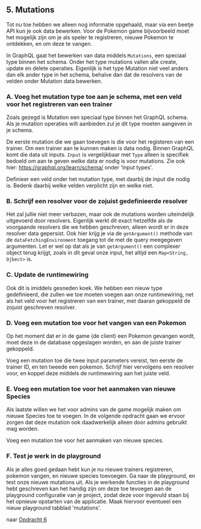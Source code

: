 ## 5. Mutations
Tot nu toe hebben we alleen nog informatie opgehaald, maar via een beetje API kun je ook data bewerken. Voor de Pokemon game bijvoorbeeld moet het mogelijk zijn om je als speler te registreren, nieuwe Pokemon te ontdekken, en om deze te vangen. 

In GraphQL gaat het bewerken van data middels `Mutations`, een speciaal type binnen het schema. Onder het type mutations vallen alle create, update en delete operaties. Eigenlijk is het type Mutation niet veel anders dan elk ander type in het schema, behalve dan dat de resolvers van de velden onder Mutation data bewerken.

### A. Voeg het mutation type toe aan je schema, met een veld voor het registreren van een trainer
Zoals gezegd is Mutation een speciaal type binnen het GraphQL schema. Als je mutation operaties wilt aanbieden zul je dit type moeten aangeven in je schema. 

De eerste mutation die we gaan toevegen is die voor het registeren van een trainer. Om een trainer aan te kunnen maken is data nodig. Binnen GraphQL komt die data uit inputs. `Input` is vergelijkbaar met `Type` alleen is specifiek bedoeld om aan te geven welke data er nodig is voor mutations. Zie ook hier: https://graphql.org/learn/schema/ onder 'Input types'.

Definieer een veld onder het mutation type, met daarbij de input die nodig is. Bedenk daarbij welke velden verplicht zijn en welke niet.

### B. Schrijf een resolver voor de zojuist gedefinieerde resolver
Het zal jullie niet meer verbazen, maar ook de mutations worden uiteindelijk uitgevoerd door resolvers. Eigenlijk werkt dit exact hetzelfde als de voorgaande resolvers die we hebben geschreven, alleen wordt er in deze resolver data gepersist. Ook hier krijg je via de `getArgument()` methode van de `dataFetchingEnvironment` toegang tot de met de query meegegeven argumenten. Let er wel op dat als je van `getArgument()` een complexer object terug krijgt, zoals in dit geval onze input, het altijd een `Map<String, Ojbect>` is. 

### C. Update de runtimewiring
Ook dit is imiddels gesneden koek. We hebben een nieuw type gedefinieerd, die zullen we toe moeten voegen aan onze runtimewiring, net als het veld voor het registreren van een trainer, met daaran gekoppeld de zojuist geschreven resolver.

### D. Voeg een mutation toe voor het vangen van een Pokemon
Op het moment dat er in de game (de client) een Pokemon gevangen wordt, moet deze in de database opgeslagen worden, en aan de juiste trainer gekoppeld. 

Voeg een mutation toe die twee input parameters vereist, ten eerste de trainer ID, en ten tweede een pokemon. Schrijf hier vervolgens een resolver voor, en koppel deze middels de runtimewiring aan het juiste veld.

### E. Voeg een mutation toe voor het aanmaken van nieuwe Species
Als laatste willen we het voor admins van de game mogelijk maken om nieuwe Species toe te voegen. In de volgende opdracht gaan we ervoor zorgen dat deze mutation ook daadwerkelijk alleen door admins gebruikt mag worden.

Voeg een mutation toe voor het aanmaken van nieuwe species.

### F. Test je werk in de playground
Als je alles goed gedaan hebt kun je nu nieuwe trainers registreren, pokemon vangen, en nieuwe species toevoegen. Ga naar de playground, en test onze nieuwe mutations uit.
Als je werkende functies in de playground hebt geschreven kan het handig zijn om deze toe tevoegen aan de playground configuratie van je project, zodat deze voor ingevuld staan bij het opnieuw opstarten van de applicatie. Maak hiervoor eventueel een nieuw playground tabblad 'mutations'.

naar [Opdracht 6](https://git.quintor.nl/staq/graphql-staq-2022/-/blob/opdrachten/6/readme.md)
